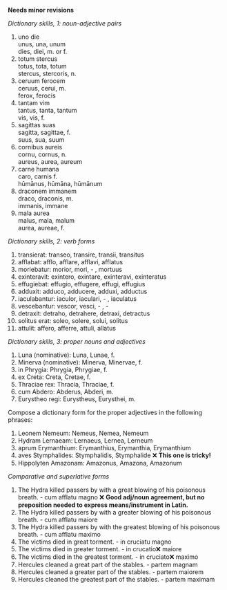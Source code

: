 **Needs minor revisions**

*Dictionary skills, 1: noun-adjective pairs*

1. uno die  
unus, una, unum    
dies, diei, m. or f.  
2.  totum stercus  
totus, tota, totum  
stercus, stercoris, n.   
3. ceruum ferocem  
ceruus, cerui, m.  
ferox, ferocis  
4. tantam vim  
tantus, tanta, tantum  
vis, vis, f.  
5. sagittas suas  
sagitta, sagittae, f.   
suus, sua, suum  
6. cornibus aureis  
cornu, cornus, n.  
aureus, aurea, aureum  
7. carne humana  
caro, carnis f.  
hūmānus, hūmāna, hūmānum  
8. draconem immanem  
draco, draconis, m.  
immanis, immane  
9. mala aurea  
malus, mala, malum  
aurea, aureae, f.  

*Dictionary skills, 2: verb forms*

1. transierat: transeo, transire, transii, transitus  
2. afflabat: afflo, afflare, afflavi, afflatus  
3. moriebatur: morior, mori, - , mortuus  
4. exinteravit: exintero, exintare, exinteravi, exinteratus  
5. effugiebat: effugio, effugere, effugi, effugius    
6. adduxit: adduco, adducere, adduxi, adductus  
7. iaculabantur: iaculor, iaculari, - , iaculatus  
8. vescebantur: vescor, vesci, - , -  
9. detraxit: detraho, detrahere, detraxi, detractus  
10. solitus erat: soleo, solere, solui, solitus  
11. attulit: affero, afferre, attuli, allatus

*Dictionary skills, 3: proper nouns and adjectives*

1. Luna (nominative): Luna, Lunae, f.  
2. Minerva (nominative): Minerva, Minervae, f.  
3. in Phrygia: Phrygia, Phrygiae, f.
4. ex Creta: Creta, Cretae, f. 
5. Thraciae rex: Thracia, Thraciae, f. 
6. cum Abdero: Abderus, Abderi, m. 
7. Eurystheo regi: Eurystheus, Eurysthei, m.  

Compose a dictionary form for the proper adjectives in the following phrases:

1. Leonem Nemeum: Nemeus, Nemea, Nemeum  
2. Hydram Lernaeam: Lernaeus, Lernea, Lerneum  
3. aprum Erymanthium: Erymanthius, Erymanthia, Erymanthium   
4. aves Stymphalides: Stymphalidis, Stymphalide   ❌ **This one is tricky!**
5. Hippolyten Amazonam: Amazonus, Amazona, Amazonum  

*Comparative and superlative forms*

1. The Hydra killed passers by with a great blowing of his poisonous breath. - cum afflatu magno  ❌ **Good adj/noun agreement, but no preposition needed to express means/instrument in Latin.**
2. The Hydra killed passers by with a greater blowing of his poisonous breath. - cum afflatu maiore  
3. The Hydra killed passers by with the greatest blowing of his poisonous breath. - cum afflatu maximo  
4. The victims died in great torment. - in cruciatu magno  
5. The victims died in greater torment. - in crucatio❌ maiore  
6. The victims died in the greatest torment. - in cruciato❌ maximo   
7. Hercules cleaned a great part of the stables. - partem magnam  
8. Hercules cleaned a greater part of the stables. - partem maiorem  
9. Hercules cleaned the greatest part of the stables. - partem maximam  
